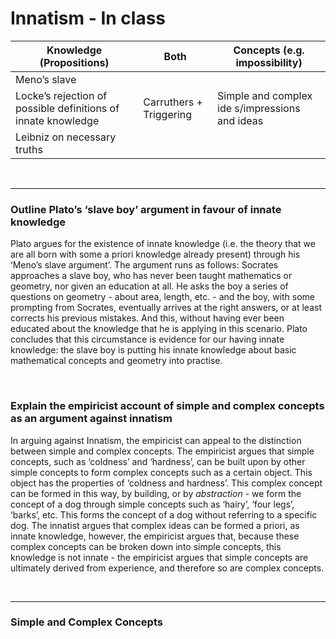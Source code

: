 # Innatism - In class


| Knowledge (Propositions)                                       | Both                    | Concepts (e.g. impossibility)                  |
| -------------------------------------------------------------- | ----------------------- | ---------------------------------------------- |
|  Meno’s slave                                                                          |
| Locke’s rejection of possible definitions of innate knowledge | Carruthers + Triggering | Simple and complex ide  s/impressions and ideas |
| Leibniz on necessary truths                                   |                                                                           |
</br>

---
### Outline Plato’s ‘slave boy’ argument in favour of innate knowledge

Plato argues for the existence of innate knowledge (i.e. the theory that we are all born with some a priori knowledge already present) through his ‘Meno’s slave argument’. The argument runs as follows: Socrates approaches a slave boy, who has never been taught mathematics or geometry, nor given an education at all. He asks the boy a series of questions on geometry - about area, length, etc. - and the boy, with some prompting from Socrates, eventually arrives at the right answers, or at least corrects his previous mistakes. And this, without having ever been educated about the knowledge that he is applying in this scenario. Plato concludes that this circumstance is evidence for our having innate knowledge: the slave boy is putting his innate knowledge about basic mathematical concepts and geometry into practise.

</br>


### Explain the empiricist account of simple and complex concepts as an argument against innatism

In arguing against Innatism, the empiricist can appeal to the distinction between simple and complex concepts. The empiricist argues that simple concepts, such as ‘coldness’ and ‘hardness’, can be built upon by other simple concepts to form complex concepts such as a certain object. This object has the properties of ‘coldness and hardness’. This complex concept can be formed in this way, by building, or by *abstraction* - we form the concept of a dog through simple concepts such as ‘hairy’, ‘four legs’, ‘barks’, etc. This forms the concept of a dog without referring to a specific dog. The innatist argues that complex ideas can be formed a priori, as innate knowledge, however, the empiricist argues that, because these complex concepts can be broken down into simple concepts, this knowledge is not innate - the empiricist argues that simple concepts are ultimately derived from experience, and therefore so are complex concepts.

</br>

---

### Simple and Complex Concepts